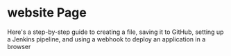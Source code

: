# website Page


Here's a step-by-step guide to creating a file, saving it to GitHub, setting up a Jenkins pipeline, and using a webhook to deploy an application in a browser

